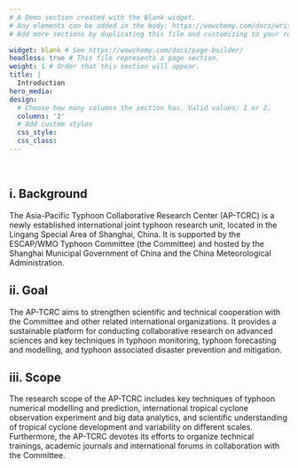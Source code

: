 ```yaml
---
# A Demo section created with the Blank widget.
# Any elements can be added in the body: https://wowchemy.com/docs/writing-markdown-latex/
# Add more sections by duplicating this file and customizing to your requirements.

widget: blank # See https://wowchemy.com/docs/page-builder/
headless: true # This file represents a page section.
weight: 1 # Order that this section will appear.
title: |
  Introduction 
hero_media: 
design:
  # Choose how many columns the section has. Valid values: 1 or 2.
  columns: '2'
  # Add custom styles
  css_style:
  css_class:
---
```


<br>

## i.	Background

The Asia-Pacific Typhoon Collaborative Research Center (AP-TCRC) is a newly established international joint typhoon research unit, located in the Lingang Special Area of Shanghai, China. It is supported by the ESCAP/WMO Typhoon Committee (the Committee) and hosted by the Shanghai Municipal Government of China and the China Meteorological Administration.

## ii.	Goal
The AP-TCRC aims to strengthen scientific and technical cooperation with the Committee and other related international organizations. It provides a sustainable platform for conducting collaborative research on advanced sciences and key techniques in typhoon monitoring, typhoon forecasting and modelling, and typhoon associated disaster prevention and mitigation.

## iii.	Scope
The research scope of the AP-TCRC includes key techniques of typhoon numerical modelling and prediction, international tropical cyclone observation experiment and big data analytics, and scientific understanding of tropical cyclone development and variability on different scales. Furthermore, the AP-TCRC devotes its efforts to organize technical trainings, academic journals and international forums in collaboration with the Committee.

